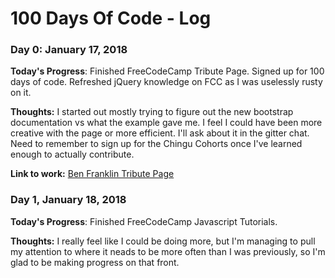 # 100 Days Of Code - Log

### Day 0: January 17, 2018 

**Today's Progress**: Finished FreeCodeCamp Tribute Page. Signed up for 100 days of code. Refreshed jQuery knowledge on FCC as I was uselessly rusty on it.

**Thoughts:** I started out mostly trying to figure out the new bootstrap documentation vs what the example gave me. I feel I could have been more creative with the page or more efficient. I'll ask about it in the gitter chat.  Need to remember to sign up for the Chingu Cohorts once I've learned enough to actually contribute.

**Link to work:** [Ben Franklin Tribute Page](https://codepen.io/Xiphero/pen/VyjzbB)

### Day 1, January 18, 2018

**Today's Progress**: Finished FreeCodeCamp Javascript Tutorials. 

**Thoughts:** I really feel like I could be doing more, but I'm managing to pull my attention to where it neads to be more often than I was previously, so I'm glad to be making progress on that front.
